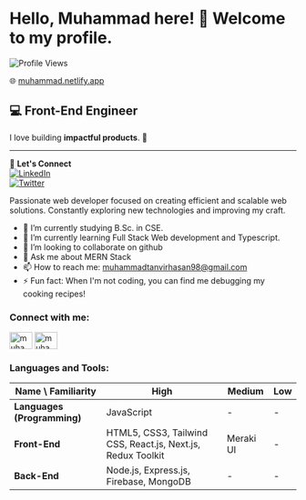 # Hello, **Muhammad** here! 👋 Welcome to my profile.

![Profile Views](https://img.shields.io/badge/Profile%20views-2.3k-blue)

🌐 [muhammad.netlify.app](https://muhammad-tanvir-hasan.netlify.app/)  

## 💻 Front-End Engineer  

I love building **impactful products**. 🚀  

---
🔗 **Let's Connect**  
[![LinkedIn](https://img.shields.io/badge/LinkedIn-Profile-blue?logo=linkedin)](YOUR_LINKEDIN_URL)  
[![Twitter](https://img.shields.io/badge/Twitter-Profile-blue?logo=twitter)](YOUR_TWITTER_URL)  


Passionate web developer focused on creating efficient and scalable web solutions. Constantly exploring new technologies and improving my craft.

- 📖 I’m currently studying B.Sc. in CSE.
- 🌱 I’m currently learning Full Stack Web development and Typescript. 
- 👯 I’m looking to collaborate on github 
- 💬 Ask me about MERN Stack 
- 📫 How to reach me: muhammadtanvirhasan98@gmail.com 
- ⚡ Fun fact: When I'm not coding, you can find me debugging my cooking recipes! 


<h3 align="left">Connect with me:</h3>
<p align="left">
<a href="https://linkedin.com/in/muhammadtanvirhasan98" target="blank"><img align="center" src="https://raw.githubusercontent.com/rahuldkjain/github-profile-readme-generator/master/src/images/icons/Social/linked-in-alt.svg" alt="muhammadtanvirhasan98" height="30" width="40" /></a>
<a href="https://fb.com/muhammadtanvirhasan1998" target="blank"><img align="center" src="https://raw.githubusercontent.com/rahuldkjain/github-profile-readme-generator/master/src/images/icons/Social/facebook.svg" alt="muhammadtanvirhasan1998" height="30" width="40" /></a>
</p>

<h3 align="left">Languages and Tools:</h3>

| Name \ Familiarity  | High  | Medium  | Low  |
|---------------------|-------|---------|------|
| **Languages (Programming)**  | JavaScript  | -  | -  |
| **Front-End**  | HTML5, CSS3, Tailwind CSS, React.js, Next.js, Redux Toolkit  | Meraki UI  | -  |
| **Back-End**  | Node.js, Express.js, Firebase, MongoDB  | -  | -  |


